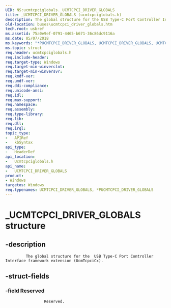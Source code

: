 ```yaml
---
UID: NS:ucmtcpciglobals._UCMTCPCI_DRIVER_GLOBALS
title: _UCMTCPCI_DRIVER_GLOBALS (ucmtcpciglobals.h)
description: The global structure for the USB Type-C Port Controller Interface framework extension (UcmTcpciCx).
old-location: buses\ucmtcpci_driver_globals.htm
tech.root: usbref
ms.assetid: 75a0e9ef-0791-4465-b671-36c86dc9116a
ms.date: 05/07/2018
ms.keywords: "*PUCMTCPCI_DRIVER_GLOBALS, UCMTCPCI_DRIVER_GLOBALS, UCMTCPCI_DRIVER_GLOBALS structure [Buses], _UCMTCPCI_DRIVER_GLOBALS, buses.ucmtcpci_driver_globals, ucmtcpciglobals/UCMTCPCI_DRIVER_GLOBALS"
ms.topic: struct
req.header: ucmtcpciglobals.h
req.include-header: 
req.target-type: Windows
req.target-min-winverclnt: 
req.target-min-winversvr: 
req.kmdf-ver: 
req.umdf-ver: 
req.ddi-compliance: 
req.unicode-ansi: 
req.idl: 
req.max-support: 
req.namespace: 
req.assembly: 
req.type-library: 
req.lib: 
req.dll: 
req.irql: 
topic_type:
-	APIRef
-	kbSyntax
api_type:
-	HeaderDef
api_location:
-	Ucmtcpciglobals.h
api_name:
-	UCMTCPCI_DRIVER_GLOBALS
product:
- Windows
targetos: Windows
req.typenames: UCMTCPCI_DRIVER_GLOBALS, *PUCMTCPCI_DRIVER_GLOBALS
---
```


# _UCMTCPCI_DRIVER_GLOBALS structure


## -description



             The global structure for the  USB Type-C Port Controller Interface framework extension (UcmTcpciCx).
         


## -struct-fields




### -field Reserved


                     Reserved.
                 

